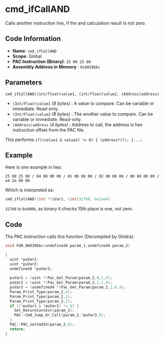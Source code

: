 # cmd_ifCallAND

Calls another instruciton line, if the and calculation result is not zero.

## Code Information

- **Name**: `cmd_ifCallAND`
- **Scope**: Global
- **PAC Instruction (Binary)**: `25 00 25 00`
- **Assembly Address in Memory** : `0x8839bbc`

## Parameters

`cmd_ifCallAND((int/float)value1, (int/float)value2, (Address)address)`

- `(Int/Float)value1` *(8 bytes)* : A value to compare. Can be variable or immediate. Read-only.
- `(Int/Float)value2` *(8 bytes)* : The another value to compare. Can be variable or immediate. Read-only.
- `(Address)address` *(4 bytes)* : Address to call, the address is hex instruction offset from the PAC file.

This performs `if((value1 & value2) != 0) { (address*)(); }...;`

## Example

Here is one example in hex:

```25 00 25 00 / 04 00 00 00 / 01 00 00 00 / 02 00 00 00 / 00 80 00 00 / e4 2a 00 00```

Which is interpreted as:

```c
cmd_ifCallAND((int *)iVar1, (int)32768, 0x2ae4)
```

`32768` is `0x8000`, as binary it checks 15th place is one, not zero.

## Code

Ths PAC instruction calls this function (Decompiled by Ghidra):

```c
void FUN_08839bbc(undefined4 param_1,undefined4 param_2)

{
  uint *puVar1;
  uint *puVar2;
  undefined4 *puVar3;
  
  puVar1 = (uint *)Pac_Get_Param(param_2,0,1,4);
  puVar2 = (uint *)Pac_Get_Param(param_2,1,1,4);
  puVar3 = (undefined4 *)Pac_Get_Param(param_2,2,0,4);
  Param_Print_Type(param_2,0);
  Param_Print_Type(param_2,1);
  Param_Print_Type(param_2,2);
  if ((*puVar1 & *puVar2) != 0) {
    Set_ReturnContext(param_2);
    PAC::Cmd_Jump_Or_Call(param_2,*puVar3,0);
  }
  PAC::PAC_setCmdId(param_2,0);
  return;
}
```

